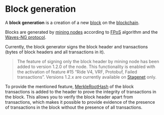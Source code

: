 # Block generation

A **block generation** is a creation of a new [block](/en/blockchain/block/) on the [blockchain](/en/blockchain/blockchain/).

Blocks are generated by [mining nodes](/en/blockchain/node/mining-node) according to [FPoS](/en/blockchain/waves-protocol/fair-pos) algorithm and the [Waves-NG protocol](/en/blockchain/waves-protocol/waves-ng-protocol).

Currently, the block generator signs the block header and transactions (bytes of block headers and all transactions in it).

> The feature of signing only the block header by mining node has been added to version 1.2.0 of the node. This functionality is enabled with the activation of feature #15 “Ride V4, VRF, Protobuf, Failed transactions”. Versions 1.2.x are currently available on [Stagenet](/en/blockchain/blockchain-network/stage-network) only.

To provide the mentioned feature, [MerkleRootHash](https://en.wikipedia.org/wiki/Merkle_tree) of the block transactions is added to the header to prove the integrity of transactions in the block. This allows you to verify the block header apart from transactions, which makes it possible to provide evidence of the presence of transactions in the block without the presence of all transactions.
